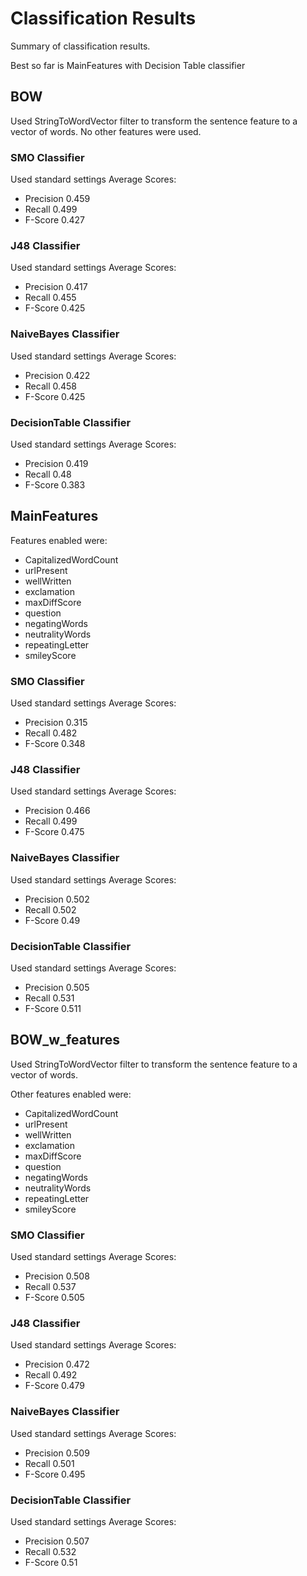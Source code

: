 # Classification Results
Summary of classification results.

Best so far is MainFeatures with Decision Table classifier

## BOW
Used StringToWordVector filter to transform the sentence feature to a vector of words.
No other features were used.

### SMO Classifier
Used standard settings
Average Scores:
* Precision 0.459
* Recall 0.499
* F-Score 0.427

### J48 Classifier
Used standard settings
Average Scores:
* Precision 0.417
* Recall 0.455
* F-Score 0.425

### NaiveBayes Classifier
Used standard settings
Average Scores:
* Precision 0.422
* Recall 0.458
* F-Score 0.425

### DecisionTable Classifier
Used standard settings
Average Scores:
* Precision 0.419
* Recall 0.48
* F-Score 0.383

## MainFeatures

Features enabled were:
* CapitalizedWordCount
* urlPresent
* wellWritten
* exclamation
* maxDiffScore
* question
* negatingWords
* neutralityWords
* repeatingLetter
* smileyScore

### SMO Classifier
Used standard settings
Average Scores:
* Precision 0.315
* Recall 0.482
* F-Score 0.348

### J48 Classifier
Used standard settings
Average Scores:
* Precision 0.466
* Recall 0.499
* F-Score 0.475

### NaiveBayes Classifier
Used standard settings
Average Scores:
* Precision 0.502
* Recall 0.502
* F-Score 0.49

### DecisionTable Classifier
Used standard settings
Average Scores:
* Precision 0.505
* Recall 0.531
* F-Score 0.511

## BOW_w_features
Used StringToWordVector filter to transform the sentence feature to a vector of words.

Other features enabled were:
* CapitalizedWordCount
* urlPresent
* wellWritten
* exclamation
* maxDiffScore
* question
* negatingWords
* neutralityWords
* repeatingLetter
* smileyScore

### SMO Classifier
Used standard settings
Average Scores:
* Precision 0.508
* Recall 0.537
* F-Score 0.505

### J48 Classifier
Used standard settings
Average Scores:
* Precision 0.472
* Recall 0.492
* F-Score 0.479

### NaiveBayes Classifier
Used standard settings
Average Scores:
* Precision 0.509
* Recall 0.501
* F-Score 0.495

### DecisionTable Classifier
Used standard settings
Average Scores:
* Precision 0.507
* Recall 0.532
* F-Score 0.51

